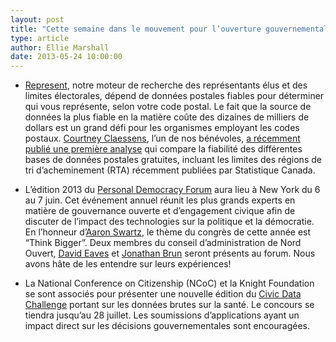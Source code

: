 ```yaml
---
layout: post
title: "Cette semaine dans le mouvement pour l’ouverture gouvernementale..."
type: article
author: Ellie Marshall
date: 2013-05-24 10:00:00
---
```

- [Represent](http://represent.opennorth.ca), notre moteur de recherche des représentants élus et des limites électorales, dépend de données postales fiables pour déterminer qui vous représente, selon votre code postal. Le fait que la source de données la plus fiable en la matière coûte des dizaines de milliers de dollars est un grand défi pour les organismes employant les codes postaux. [Courtney Claessens](http://www.twitter.com/sidewalkballet), l’un de nos bénévoles, [a récemment publié une première analyse](http://blog.opennorth.ca/2013/05/23/lessons-from-represent-postal-code-data-quality/) qui compare la fiabilité des différentes bases de données postales gratuites, incluant les limites des régions de tri d’acheminement (RTA) récemment publiées par Statistique Canada.

- L’édition 2013 du [Personal Democracy Forum](http://personaldemocracy.com/conferences/nyc/2013) aura lieu à New York du 6 au 7 juin. Cet événement annuel réunit les plus grands experts en matière de gouvernance ouverte et d’engagement civique afin de discuter de l’impact des technologies sur la politique et la démocratie. En l’honneur d’[Aaron Swartz](http://techpresident.com/news/23363/democratic-promise-aaron-swartz-1986-2013), le thème du congrès de cette année est “Think Bigger”. Deux membres du conseil d’administration de Nord Ouvert, [David Eaves](http://www.eaves.ca/) et [Jonathan Brun](http://ca.linkedin.com/in/jonathanbrun) seront présents au forum. Nous avons hâte de les entendre sur leurs expériences! 

- La National Conference on Citizenship (NCoC) et la Knight Foundation se sont associés pour présenter une nouvelle édition du [Civic Data Challenge](http://www.civicdatachallenge.org/) portant sur les données brutes sur la santé. Le concours se tiendra jusqu’au 28 juillet. Les soumissions d’applications ayant un impact direct sur les décisions gouvernementales sont encouragées.